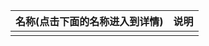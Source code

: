 | 名称(点击下面的名称进入到详情) | 说明 |
| ------------------------------ | ---- |
|                                |      |


